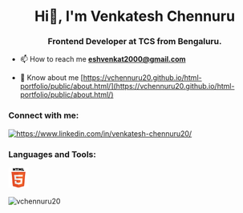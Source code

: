 <h1 align="center">Hi👋, I'm Venkatesh Chennuru</h1>
<h3 align="center">Frontend Developer at TCS from Bengaluru.</h3>

- 📫 How to reach me **eshvenkat2000@gmail.com**

- 📄 Know about me [https://vchennuru20.github.io/html-portfolio/public/about.html/](https://vchennuru20.github.io/html-portfolio/public/about.html/)

<h3 align="left">Connect with me:</h3>
<p align="left">
<a href="https://linkedin.com/in/https://www.linkedin.com/in/venkatesh-chennuru20/" target="blank"><img align="center" src="https://raw.githubusercontent.com/rahuldkjain/github-profile-readme-generator/master/src/images/icons/Social/linked-in-alt.svg" alt="https://www.linkedin.com/in/venkatesh-chennuru20/" height="30" width="40" /></a>
</p>

<h3 align="left">Languages and Tools:</h3>
<p align="left"> <a href="https://www.w3.org/html/" target="_blank" rel="noreferrer"> <img src="https://raw.githubusercontent.com/devicons/devicon/master/icons/html5/html5-original-wordmark.svg" alt="html5" width="40" height="40"/> </a> </p>

<p><img align="center" src="https://github-readme-stats.vercel.app/api/top-langs?username=vchennuru20&show_icons=true&locale=en&layout=compact" alt="vchennuru20" /></p>
